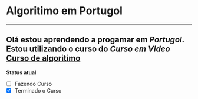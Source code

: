 # Algoritimo em Portugol
***
Olá estou aprendendo a progamar em *Portugol*.
Estou utilizando o curso do *Curso em Video*
[Curso de algoritimo](https://www.youtube.com/watch?v=8mei6uVttho&list=PLHz_AreHm4dmSj0MHol_aoNYCSGFqvfXV&index=1)
---
__Status atual__
- [ ] Fazendo Curso
- [x] Terminado o Curso
